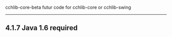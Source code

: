 cchlib-core-beta
  futur code for cchlib-core or cchlib-swing

---------------------------------------------------------------------
4.1.7
  Java 1.6 required
---------------------------------------------------------------------
